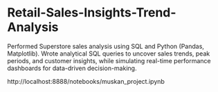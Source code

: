 # Retail-Sales-Insights-Trend-Analysis
Performed Superstore sales analysis using SQL and Python (Pandas, Matplotlib). Wrote analytical SQL queries to uncover sales trends, peak periods, and customer insights, while simulating real-time performance dashboards for data-driven decision-making.

http://localhost:8888/notebooks/muskan_project.ipynb

